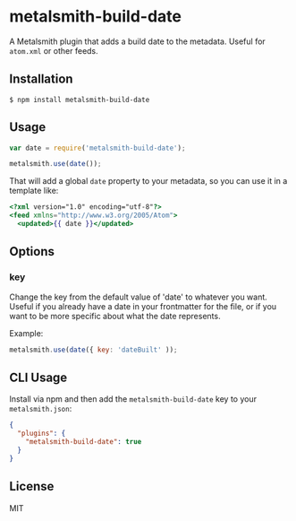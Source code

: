 
# metalsmith-build-date

  A Metalsmith plugin that adds a build date to the metadata. Useful for `atom.xml` or other feeds.

## Installation

    $ npm install metalsmith-build-date

## Usage

```js
var date = require('metalsmith-build-date');

metalsmith.use(date());
```

  That will add a global `date` property to your metadata, so you can use it in a template like:

```handlebars
<?xml version="1.0" encoding="utf-8"?>
<feed xmlns="http://www.w3.org/2005/Atom">
  <updated>{{ date }}</updated>
```

## Options

### key <string>

Change the key from the default value of 'date' to whatever you want.
Useful if you already have a date in your frontmatter for the file, or if
you want to be more specific about what the date represents.

Example:

```js
metalsmith.use(date({ key: 'dateBuilt' ));
```

## CLI Usage

  Install via npm and then add the `metalsmith-build-date` key to your `metalsmith.json`:

```json
{
  "plugins": {
    "metalsmith-build-date": true
  }
}
```

## License

  MIT
